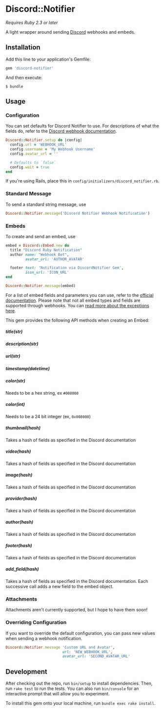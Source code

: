 # Discord::Notifier

_Requires Ruby 2.3 or later_

A light wrapper around sending [Discord](https://discordapp.com) webhooks and embeds.

## Installation

Add this line to your application's Gemfile:

```ruby
gem 'discord-notifier'
```

And then execute:

    $ bundle

## Usage

### Configuration

You can set defaults for Discord Notifier to use. For descriptions of what the fields do, refer to the [Discord webhook documentation](https://discordapp.com/developers/docs/resources/webhook#execute-webhook).

```ruby
Discord::Notifier.setup do |config|
  config.url = 'WEBHOOK_URL'
  config.username = 'My Webhook Username'
  config.avatar_url = ''

  # Defaults to `false`
  config.wait = true
end
```

If you're using Rails, place this in `config/initializers/discord_notifier.rb`.

### Standard Message

To send a standard string message, use

```ruby
Discord::Notifier.message('Discord Notifier Webhook Notification')
```

### Embeds

To create and send an embed, use

```ruby
embed = Discord::Embed.new do
  title "Discord Ruby Notification"
  author name: "Webhook Bot",
         avatar_url: 'AUTHOR_AVATAR'

  footer text: 'Notification via DiscordNotifier Gem',
         icon_url: 'ICON_URL'
end

Discord::Notifier.message(embed)
```

For a list of embed fields and parameters you can use, refer to the [official documentation](https://discordapp.com/developers/docs/resources/channel#embed-object). Please note that not all embed types and fields are supported through webhooks. You can [read more about the exceptions here](https://discordapp.com/developers/docs/resources/webhook#execute-webhook).

This gem provides the following API methods when creating an Embed:

##### title(str)

##### description(str)

##### url(str)

##### timestamp(datetime)

##### color(str)

Needs to be a hex string, ex `#008000`

##### color(int)

Needs to be a 24 bit integer (ex, `0x008000`)

##### thumbnail(hash)

Takes a hash of fields as specified in the Discord documentation

##### video(hash)

Takes a hash of fields as specified in the Discord documentation

##### image(hash)

Takes a hash of fields as specified in the Discord documentation

##### provider(hash)

Takes a hash of fields as specified in the Discord documentation

##### author(hash)

Takes a hash of fields as specified in the Discord documentation

##### footer(hash)

Takes a hash of fields as specified in the Discord documentation

##### add_field(hash)

Takes a hash of fields as specified in the Discord documentation. Each successive call adds a new field to the embed object.

### Attachments

Attachments aren't currently supported, but I hope to have them soon!

### Overriding Configuration

If you want to override the default configuration, you can pass new values when sending a webhook notification.

```ruby
Discord::Notifier.message 'Custom URL and Avatar',
                          url: 'NEW_WEBHOOK_URL',
                          avatar_url: 'SECOND_AVATAR_URL'
```

## Development

After checking out the repo, run `bin/setup` to install dependencies. Then, run `rake test` to run the tests. You can also run `bin/console` for an interactive prompt that will allow you to experiment.

To install this gem onto your local machine, run `bundle exec rake install`.
